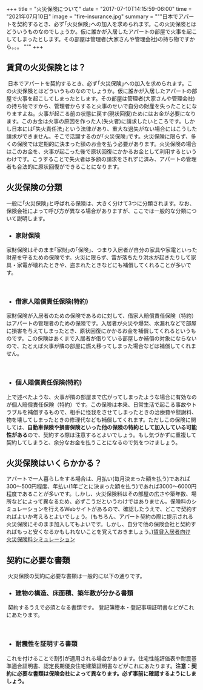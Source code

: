 +++
title = "火災保険について"
date = "2017-07-10T14:15:59-06:00"
time = "2021年07月10日"
image = "fire-insurance.jpg"
summary = """
​日本でアパートを契約するとき、必ず｢火災保険｣への加入を求められます。この火災保険とはどういうものなのでしょうか。
​仮に誰かが入居したアパートの部屋で火事を起こしてしまったとします。その部屋は管理者(大家さんや管理会社)の持ち物ですから。。。
"""
+++

## 賃貸の火災保険とは？
​
​	日本でアパートを契約するとき、必ず｢火災保険｣への加入を求められます。この火災保険とはどういうものなのでしょうか。
​
​	仮に誰かが入居したアパートの部屋で火事を起こしてしまったとします。その部屋は管理者(大家さんや管理会社)の持ち物ですから、管理者からすると火事のせいで自分の財産を失ったことになりますよね。火事が起こる前の状態に戻す(現状回復)ためにはお金が必要になります。このお金は火事の原因を作った人(失火者)に請求したいところです。しかし日本には｢失火責任法｣という法律があり、重大な過失がない場合にはこうした請求ができません。
​
​	そこで活躍するのが｢火災保険｣です。火災保険に限らず、多くの保険では定期的に決まった額のお金を払う必要があります。火災保険の場合はこのお金を、火事が起こった後で原状回復にかかるお金として利用するというわけです。こうすることで失火者は多額の請求をされずに済み、アパートの管理者も合法的に原状回復ができることになります。
​
​
​
## 火災保険の分類
​
一般に｢火災保険｣と呼ばれる保険は、大きく分けて3つに分類されます。なお、保険会社によって呼び方が異なる場合がありますが、ここでは一般的な分類について説明します。
​
​
​
- ### 家財保険
​
  家財保険はそのまま｢家財｣の｢保険｣、つまり入居者が自分の家具や家電といった財産を守るための保険です。火災に限らず、雷が落ちたり洪水が起きたりして家具・家電が壊れたときや、盗まれたときなどにも補償してくれることが多いです。
​
  
​
- ### 借家人賠償責任保険(特約)
​
  家財保険が入居者のための保険であるのに対して、借家人賠償責任保険（特約）はアパートの管理者のための保険です。入居者が火災や爆発、水漏れなどで部屋に損害を与えてしまったとき、原状回復にかかるお金を補償してくれるというものです。この保険はあくまで入居者が借りている部屋しか補償の対象にならないので、たとえば火事が隣の部屋に燃え移ってしまった場合などは補償してくれません。
​
  
​
- ### 個人賠償責任保険(特約)
​
  上で述べたような、火事が隣の部屋まで広がってしまったような場合に有効なのが個人賠償責任保険（特約）です。この保険は本来、日常生活で起こる事故やトラブルを補償するもので、相手に怪我をさせてしまったときの治療費や慰謝料、物を壊してしまったときの修理代なども補償してくれます。ただしこの保険に関しては、**自動車保険や損害保険といった他の保険の特約として加入している可能性がある**ので、契約する際は注意するとよいでしょう。もし気づかずに重複して契約してしまうと、余分なお金を払うことになるので気をつけましょう。
​
​
​
## 火災保険はいくらかかる？
​
アパートで一人暮らしをする場合は、月払い(毎月決まった額を払う)であれば300～500円程度、年払い(1年ごとに決まった額を払う)であれば3000～6000円程度であることが多いです。しかし、火災保険料はその部屋の広さや築年数、場所などによって異なるため、必ずこうだというわけではありません。保険料のシミュレーションを行えるWebサイトがあるので、確認したうえで、どこで契約すればよいか考えるとよいでしょう。(もちろん、アパート契約の際に提示される火災保険にそのまま加入してもよいです。しかし、自分で他の保険会社と契約すればもっと安くなるかもしれないことを覚えておきましょう。)
​
[賃貸入居者向け 火災保険料シミュレーション](https://www.kasai-hoken.info/search/chintai/)
​
​
​
## 契約に必要な書類
​
火災保険の契約に必要な書類は一般的に以下の通りです。
​
​
​
- ### 建物の構造、床面積、築年数が分かる書類
​
  契約するうえで必須となる書類です。
​
  登記簿謄本・登記事項証明書などがこれにあたります。
​
  
​
- ### 耐震性を証明する書類
​
  これを付けることで割引が適用される場合があります。住宅性能評価表や耐震基準適合証明書、認定長期優良住宅建築証明書などがこれにあたります。
​
**注意：契約に必要な書類は保険会社によって異なります。必ず事前に確認するようにしましょう。**